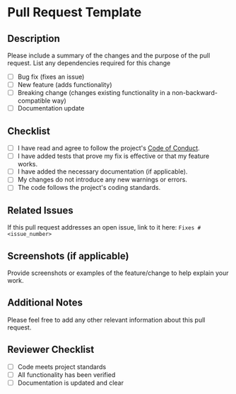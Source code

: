 # Pull Request Template
## Description
Please include a summary of the changes and the purpose of the pull request. List any dependencies required for this change
- [ ] Bug fix (fixes an issue)
- [ ] New feature (adds functionality)
- [ ] Breaking change (changes existing functionality in a non-backward-compatible way)
- [ ] Documentation update
## Checklist
- [ ] I have read and agree to follow the project's [Code of Conduct](CODE_OF_CONDUCT.md).
- [ ] I have added tests that prove my fix is effective or that my feature works.
- [ ] I have added the necessary documentation (if applicable).
- [ ] My changes do not introduce any new warnings or errors.
- [ ] The code follows the project's coding standards.
## Related Issues
If this pull request addresses an open issue, link to it here: `Fixes #<issue_number>`
## Screenshots (if applicable)
Provide screenshots or examples of the feature/change to help explain your work.
## Additional Notes
Please feel free to add any other relevant information about this pull request.
## Reviewer Checklist
- [ ] Code meets project standards
- [ ] All functionality has been verified
- [ ] Documentation is updated and clear
